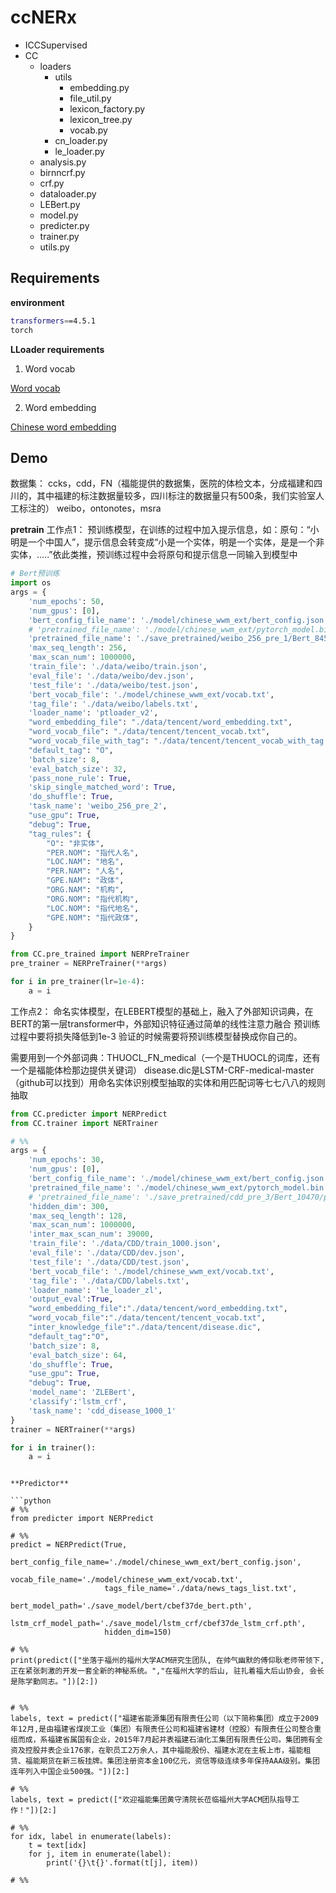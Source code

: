 # ccNERx

- ICCSupervised
- CC
    - loaders
        - utils
            - embedding.py
            - file_util.py
            - lexicon_factory.py
            - lexicon_tree.py
            - vocab.py
        - cn_loader.py
        - le_loader.py
    - analysis.py
    - birnncrf.py
    - crf.py
    - dataloader.py
    - LEBert.py
    - model.py
    - predicter.py
    - trainer.py
    - utils.py

## Requirements

**environment**

```bash
transformers==4.5.1
torch
```

**LLoader requirements**

1. Word vocab

[Word vocab](https://drive.google.com/file/d/1UmtbCSPVrXBX_y4KcovCknJFu9bXXp12/view?usp=sharing)

2. Word embedding

[Chinese word embedding](https://ai.tencent.com/ailab/nlp/en/data/Tencent_AILab_ChineseEmbedding.tar.gz)

## Demo


数据集：
ccks，cdd，FN（福能提供的数据集，医院的体检文本，分成福建和四川的，其中福建的标注数据量较多，四川标注的数据量只有500条，我们实验室人工标注的）
weibo，ontonotes，msra

**pretrain**
工作点1：
预训练模型，在训练的过程中加入提示信息，如：原句：“小明是一个中国人”，提示信息会转变成“小是一个实体，明是一个实体，是是一个非实体，.....”依此类推，预训练过程中会将原句和提示信息一同输入到模型中

```python
# Bert预训练
import os
args = {
    'num_epochs': 50,
    'num_gpus': [0],
    'bert_config_file_name': './model/chinese_wwm_ext/bert_config.json',
    # 'pretrained_file_name': './model/chinese_wwm_ext/pytorch_model.bin',
    'pretrained_file_name': './save_pretrained/weibo_256_pre_1/Bert_8450/pytorch_model.bin',
    'max_seq_length': 256,
    'max_scan_num': 1000000,
    'train_file': './data/weibo/train.json',
    'eval_file': './data/weibo/dev.json',
    'test_file': './data/weibo/test.json',
    'bert_vocab_file': './model/chinese_wwm_ext/vocab.txt',
    'tag_file': './data/weibo/labels.txt',
    'loader_name': 'ptloader_v2',
    "word_embedding_file": "./data/tencent/word_embedding.txt",
    "word_vocab_file": "./data/tencent/tencent_vocab.txt",
    "word_vocab_file_with_tag": "./data/tencent/tencent_vocab_with_tag.json",
    "default_tag": "O",
    'batch_size': 8,
    'eval_batch_size': 32,
    'pass_none_rule': True,
    'skip_single_matched_word': True,
    'do_shuffle': True,
    'task_name': 'weibo_256_pre_2',
    "use_gpu": True,
    "debug": True,
    "tag_rules": {
        "O": "非实体",
        "PER.NOM": "指代人名",
        "LOC.NAM": "地名",
        "PER.NAM": "人名",
        "GPE.NAM": "政体",
        "ORG.NAM": "机构",
        "ORG.NOM": "指代机构",
        "LOC.NOM": "指代地名",
        "GPE.NOM": "指代政体",
    }
}

from CC.pre_trained import NERPreTrainer
pre_trainer = NERPreTrainer(**args)

for i in pre_trainer(lr=1e-4):
    a = i
```
工作点2：
命名实体模型，在LEBERT模型的基础上，融入了外部知识词典，在BERT的第一层transformer中，外部知识特征通过简单的线性注意力融合
预训练过程中要将损失降低到1e-3
验证的时候需要将预训练模型替换成你自己的。

需要用到一个外部词典：THUOCL_FN_medical（一个是THUOCL的词库，还有一个是福能体检那边提供关键词）
disease.dic是LSTM-CRF-medical-master （github可以找到）用命名实体识别模型抽取的实体和用匹配词等七七八八的规则抽取

```python
from CC.predicter import NERPredict
from CC.trainer import NERTrainer

# %%
args = {
    'num_epochs': 30,
    'num_gpus': [0],
    'bert_config_file_name': './model/chinese_wwm_ext/bert_config.json',
    'pretrained_file_name': './model/chinese_wwm_ext/pytorch_model.bin',
    # 'pretrained_file_name': './save_pretrained/cdd_pre_3/Bert_10470/pytorch_model.bin',
    'hidden_dim': 300,
    'max_seq_length': 128,
    'max_scan_num': 1000000,
    'inter_max_scan_num': 39000,
    'train_file': './data/CDD/train_1000.json',
    'eval_file': './data/CDD/dev.json',
    'test_file': './data/CDD/test.json',
    'bert_vocab_file': './model/chinese_wwm_ext/vocab.txt',
    'tag_file': './data/CDD/labels.txt',
    'loader_name': 'le_loader_zl',
    'output_eval':True,
    "word_embedding_file":"./data/tencent/word_embedding.txt",
    "word_vocab_file":"./data/tencent/tencent_vocab.txt",
    "inter_knowledge_file":"./data/tencent/disease.dic",
    "default_tag":"O",
    'batch_size': 8,
    'eval_batch_size': 64,
    'do_shuffle': True,
    "use_gpu": True,
    "debug": True,
    'model_name': 'ZLEBert',
    'classify':'lstm_crf',
    'task_name': 'cdd_disease_1000_1'
}
trainer = NERTrainer(**args)

for i in trainer():
    a = i
```


```

**Predictor**

```python
# %%
from predicter import NERPredict

# %%
predict = NERPredict(True,
                     bert_config_file_name='./model/chinese_wwm_ext/bert_config.json',
                     vocab_file_name='./model/chinese_wwm_ext/vocab.txt',
                     tags_file_name='./data/news_tags_list.txt',
                     bert_model_path='./save_model/bert/cbef37de_bert.pth',
                     lstm_crf_model_path='./save_model/lstm_crf/cbef37de_lstm_crf.pth',
                     hidden_dim=150)

# %%
print(predict(["坐落于福州的福州大学ACM研究生团队, 在帅气幽默的傅仰耿老师带领下, 正在紧张刺激的开发一套全新的神秘系统。","在福州大学的后山, 驻扎着福大后山协会, 会长是陈学勤同志。"])[2:])


# %%
labels, text = predict(["福建省能源集团有限责任公司（以下简称集团）成立于2009年12月,是由福建省煤炭工业（集团）有限责任公司和福建省建材（控股）有限责任公司整合重组而成，系福建省属国有企业，2015年7月起并表福建石油化工集团有限责任公司。集团拥有全资及控股并表企业176家，在职员工2万余人，其中福能股份、福建水泥在主板上市，福能租赁、福能期货在新三板挂牌。集团注册资本金100亿元，资信等级连续多年保持AAA级别。集团连年列入中国企业500强。"])[2:]

# %%
labels, text = predict(["欢迎福能集团黄守清院长莅临福州大学ACM团队指导工作！"])[2:]

# %%
for idx, label in enumerate(labels):
    t = text[idx]
    for j, item in enumerate(label):
        print('{}\t{}'.format(t[j], item))

# %%
```

